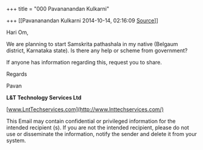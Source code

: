 +++
title = "000 Pavananandan Kulkarni"

+++
[[Pavananandan Kulkarni	2014-10-14, 02:16:09 [Source](https://groups.google.com/g/samskrita/c/X8030Mf_qPA)]]



Hari Om,



We are planning to start Samskrita pathashala in my native (Belgaum district, Karnataka state). Is there any help or scheme from government?

If anyone has information regarding this, request you to share.



Regards

Pavan

**L&T Technology Services Ltd**

[www.LntTechservices.com](http://www.lnttechservices.com/)

This Email may contain confidential or privileged information for the intended recipient (s). If you are not the intended recipient, please do not use or disseminate the information, notify the sender and delete it from your system.

